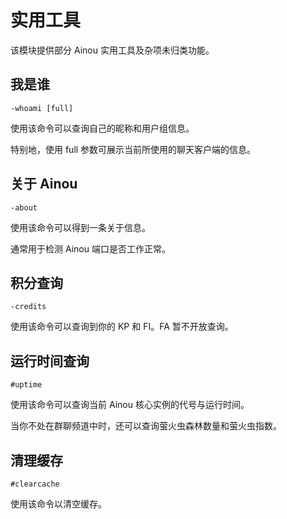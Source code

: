 # 实用工具

该模块提供部分 Ainou 实用工具及杂项未归类功能。

## 我是谁

```aql
-whoami [full]
```

使用该命令可以查询自己的昵称和用户组信息。

特别地，使用 full 参数可展示当前所使用的聊天客户端的信息。

## 关于 Ainou

```aql
-about
```

使用该命令可以得到一条关于信息。

通常用于检测 Ainou 端口是否工作正常。

## 积分查询

```aql
-credits
```

使用该命令可以查询到你的 KP 和 FI。FA 暂不开放查询。

## 运行时间查询

```aql
#uptime
```

使用该命令可以查询当前 Ainou 核心实例的代号与运行时间。

当你不处在群聊频道中时，还可以查询萤火虫森林数量和萤火虫指数。

## 清理缓存

```aql
#clearcache
```

使用该命令以清空缓存。